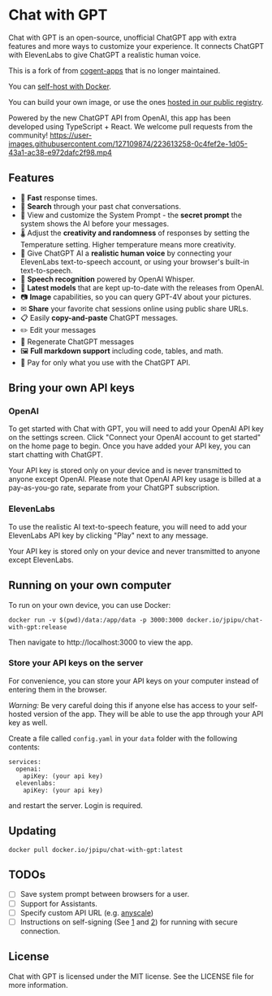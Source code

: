 # Chat with GPT

Chat with GPT is an open-source, unofficial ChatGPT app with extra features and more ways to customize your experience. It connects ChatGPT with ElevenLabs to give ChatGPT a realistic human voice.

This is a fork of from [cogent-apps](https://github.com/cogentapps/chat-with-gpt) that is no longer maintained.

You can [self-host with Docker](#running-on-your-own-computer).

You can build your own image, or use the ones [hosted in our public registry](https://hub.docker.com/r/jpipu/chat-with-gpt).

Powered by the new ChatGPT API from OpenAI, this app has been developed using TypeScript + React. We welcome pull requests from the community!
https://user-images.githubusercontent.com/127109874/223613258-0c4fef2e-1d05-43a1-ac38-e972dafc2f98.mp4


## Features

- 🚀 **Fast** response times.
- 🔎 **Search** through your past chat conversations.
- 📄 View and customize the System Prompt - the **secret prompt** the system shows the AI before your messages.
- 🌡 Adjust the **creativity and randomness** of responses by setting the Temperature setting. Higher temperature means more creativity.
- 💬 Give ChatGPT AI a **realistic human voice** by connecting your ElevenLabs text-to-speech account, or using your browser's built-in text-to-speech.
- 🎤 **Speech recognition** powered by OpenAI Whisper.
- :muscle: **Latest models** that are kept up-to-date with the releases from OpenAI.
- :camera: **Image** capabilities, so you can query GPT-4V about your pictures.
- ✉ **Share** your favorite chat sessions online using public share URLs.
- 📋 Easily **copy-and-paste** ChatGPT messages.
- ✏️ Edit your messages
- 🔁 Regenerate ChatGPT messages
- 🖼 **Full markdown support** including code, tables, and math.
- 🫰 Pay for only what you use with the ChatGPT API.

## Bring your own API keys

### OpenAI

To get started with Chat with GPT, you will need to add your OpenAI API key on the settings screen. Click "Connect your OpenAI account to get started" on the home page to begin. Once you have added your API key, you can start chatting with ChatGPT.

Your API key is stored only on your device and is never transmitted to anyone except OpenAI. Please note that OpenAI API key usage is billed at a pay-as-you-go rate, separate from your ChatGPT subscription.

### ElevenLabs

To use the realistic AI text-to-speech feature, you will need to add your ElevenLabs API key by clicking "Play" next to any message.

Your API key is stored only on your device and never transmitted to anyone except ElevenLabs.

## Running on your own computer

To run on your own device, you can use Docker:

```
docker run -v $(pwd)/data:/app/data -p 3000:3000 docker.io/jpipu/chat-with-gpt:release
```

Then navigate to http://localhost:3000 to view the app.

### Store your API keys on the server

For convenience, you can store your API keys on your computer instead of entering them in the browser.

*Warning:* Be very careful doing this if anyone else has access to your self-hosted version of the app. They will be able to use the app through your API key as well.

Create a file called `config.yaml` in your `data` folder with the following contents:

```
services:
  openai:
    apiKey: (your api key)
  elevenlabs:
    apiKey: (your api key)
```

and restart the server. Login is required.

## Updating

```
docker pull docker.io/jpipu/chat-with-gpt:latest
```

## TODOs

- [ ] Save system prompt between browsers for a user.
- [ ] Support for Assistants.
- [ ] Specify custom API URL (e.g. [anyscale](https://docs.endpoints.anyscale.com/))
- [ ] Instructions on self-signing (See [1](https://github.com/cogentapps/chat-with-gpt/issues/132) and [2](https://github.com/cogentapps/chat-with-gpt/issues/170)) for running with secure connection.

## License

Chat with GPT is licensed under the MIT license. See the LICENSE file for more information.
